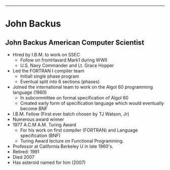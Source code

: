 
---

#  John Backus

## John Backus American Computer Scientist

- Hired by I.B.M. to work on SSEC
  * Follow on fromHavard Mark1 during WWII
  * U.S. Navy Commander and Lt. Grace Hopper
- Led the FORTRAN I compiler team
  * Initiall single phase program
  * Eventual split into 6 sections (phases)
- Joined the international team to work on the Algol 60 programming language (1960)
  * In subcommittee on formal specification of Algol 60
  * Created early  form of specification language which would eventually become BNF
- I.B.M. Fellow (First ever batch chosen by TJ Watson, Jr)
- Numerous award winner
- 1977 A.C.M A.M. Turing Award
  * For his work on first compiler (FORTRAN) and Language specification (BNF)
  * Turing Award lecture on Functional Programming.
- Professor at California Berkeley  U in late 1960's.
- Retired: 1991
- Died 2007
- Has asteroid named for him (2007)

